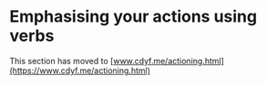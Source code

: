 # Emphasising your actions using verbs

This section has moved to [www.cdyf.me/actioning.html](https://www.cdyf.me/actioning.html)
